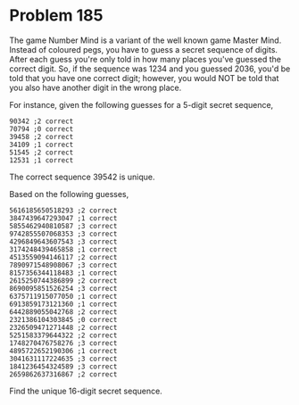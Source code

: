 # Problem 185

The game Number Mind is a variant of the well known game Master Mind. Instead of coloured pegs, you have to guess a secret sequence of digits. After each guess you're only told in how many places you've guessed the correct digit. So, if the sequence was 1234 and you guessed 2036, you'd be told that you have one correct digit; however, you would NOT be told that you also have another digit in the wrong place.

For instance, given the following guesses for a 5-digit secret sequence,
```
90342 ;2 correct
70794 ;0 correct
39458 ;2 correct
34109 ;1 correct
51545 ;2 correct
12531 ;1 correct
```

The correct sequence 39542 is unique.

Based on the following guesses,

```
5616185650518293 ;2 correct
3847439647293047 ;1 correct
5855462940810587 ;3 correct
9742855507068353 ;3 correct
4296849643607543 ;3 correct
3174248439465858 ;1 correct
4513559094146117 ;2 correct
7890971548908067 ;3 correct
8157356344118483 ;1 correct
2615250744386899 ;2 correct
8690095851526254 ;3 correct
6375711915077050 ;1 correct
6913859173121360 ;1 correct
6442889055042768 ;2 correct
2321386104303845 ;0 correct
2326509471271448 ;2 correct
5251583379644322 ;2 correct
1748270476758276 ;3 correct
4895722652190306 ;1 correct
3041631117224635 ;3 correct
1841236454324589 ;3 correct
2659862637316867 ;2 correct
```

Find the unique 16-digit secret sequence.
